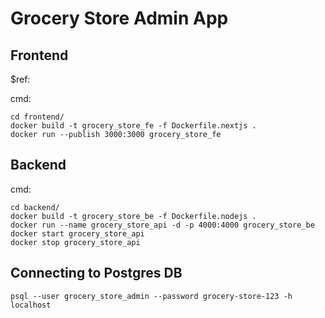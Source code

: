 # Grocery Store Admin App

## Frontend

$ref: 

cmd:
```
cd frontend/
docker build -t grocery_store_fe -f Dockerfile.nextjs .
docker run --publish 3000:3000 grocery_store_fe
```

## Backend

cmd:
```
cd backend/
docker build -t grocery_store_be -f Dockerfile.nodejs .
docker run --name grocery_store_api -d -p 4000:4000 grocery_store_be
docker start grocery_store_api
docker stop grocery_store_api
```

## Connecting to Postgres DB
```
psql --user grocery_store_admin --password grocery-store-123 -h localhost
```

## 